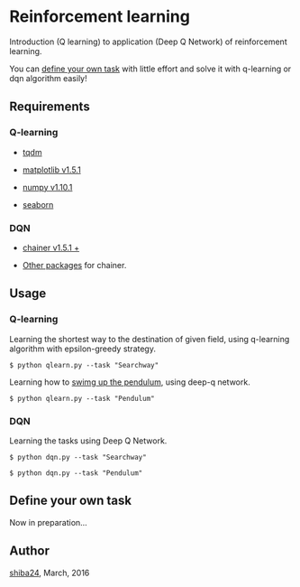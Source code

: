 Reinforcement learning
======

Introduction (Q learning) to application (Deep Q Network) of reinforcement learning.

You can [define your own task](https://github.com/shiba24/reinforcement_learning#define-your-own-task) with little effort and solve it with q-learning or dqn algorithm easily!

## Requirements
### Q-learning
- [tqdm](https://github.com/noamraph/tqdm)

- [matplotlib v1.5.1](http://matplotlib.org/)

- [numpy v1.10.1](http://www.numpy.org/)

- [seaborn](https://stanford.edu/~mwaskom/software/seaborn/)

### DQN

- [chainer v1.5.1 +](http://chainer.org/)

- [Other packages](https://github.com/pfnet/chainer#requirements) for chainer.

## Usage
### Q-learning

Learning the shortest way to the destination of given field, using q-learning algorithm with epsilon-greedy strategy.
```
$ python qlearn.py --task "Searchway"
```

Learning how to [swimg up the pendulum](https://www.youtube.com/watch?v=YLAWnYAsai8), using deep-q network.
```
$ python qlearn.py --task "Pendulum"
```

### DQN
Learning the tasks using Deep Q Network.

```
$ python dqn.py --task "Searchway"
```

```
$ python dqn.py --task "Pendulum"
```


## Define your own task

Now in preparation...


## Author

[shiba24](https://github.com/shiba24), March, 2016

